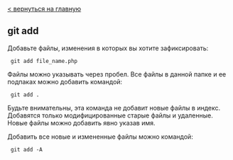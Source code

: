 [< вернуться на главную](readme.md)

## git add

Добавьте файлы, изменения в которых вы хотите зафиксировать:

```Markdown=
 git add file_name.php
```
Файлы можно указывать через пробел. Все файлы в данной папке и ее подпаках можно добавить командой:

```Markdown=
 git add .
```
Будьте внимательны, эта команда не добавит новые файлы в индекс. Добавятся только модифицированные старые файлы и удаленные. Новые файлы можно добавить явно указав имя.

Добавить все новые и измененные файлы можно командой:

```Markdown=
 git add -A
```